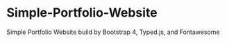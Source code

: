# Simple-Portfolio-Website
Simple Portfolio Website build by Bootstrap 4, Typed.js, and Fontawesome
